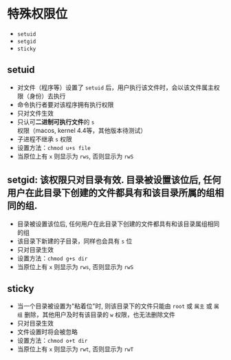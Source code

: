 # 特殊权限位

* `setuid`
* `setgid`
* `sticky`

## setuid

* 对文件（程序等）设置了 `setuid` 后，用户执行该文件时，会以该文件属主权限（身份）去执行
* 命令执行者要对该程序拥有执行权限
* 只对文件生效
* 只认可**二进制可执行文件**的 `s` 权限（macos, kernel 4.4等，其他版本待测试）
* 子进程不继承 `s` 权限
* 设置方法：`chmod u+s file`
* 当原位上有 `x` 则显示为 `rws`, 否则显示为 `rwS`

## setgid: 该权限只对目录有效. 目录被设置该位后, 任何用户在此目录下创建的文件都具有和该目录所属的组相同的组.

* 目录被设置该位后, 任何用户在此目录下创建的文件都具有和该目录属组相同的组
* 该目录下新建的子目录，同样也会具有 `s` 位
* 只对目录生效
* 设置方法：`chmod g+s dir`
* 当原位上有 `x` 则显示为 `rws`, 否则显示为 `rwS`

## sticky

* 当一个目录被设置为"粘着位"时, 则该目录下的文件只能由 `root` 或 `属主` 或 `属组` 删除，其他用户及时有该目录的 `w` 权限，也无法删除文件
* 只对目录生效
* 文件设置时将会被忽略
* 设置方法：`chmod o+t dir`
* 当原位上有 `x` 则显示为 `rwt`, 否则显示为 `rwT`

